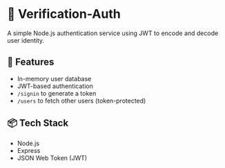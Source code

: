 # 🔐 Verification-Auth

A simple Node.js authentication service using JWT to encode and decode user identity.

## 🚀 Features

- In-memory user database
- JWT-based authentication
- `/signin` to generate a token
- `/users` to fetch other users (token-protected)

## 📦 Tech Stack

- Node.js
- Express
- JSON Web Token (JWT)
